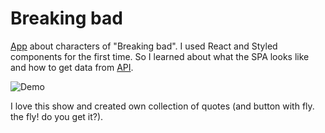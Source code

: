 
# Breaking bad #

[App](https://vvaleri.github.io/breakingbad/) about characters of "Breaking bad".
I used React and Styled components for the first time. So I learned about what the SPA looks like and how to get data from [API](https://www.breakingbadapi.com/).

![Demo](https://github.com/vvaleri/breakingbad/raw/main/demo-project.gif)

I love this show and created own collection of quotes (and button with fly. the fly! do you get it?).
